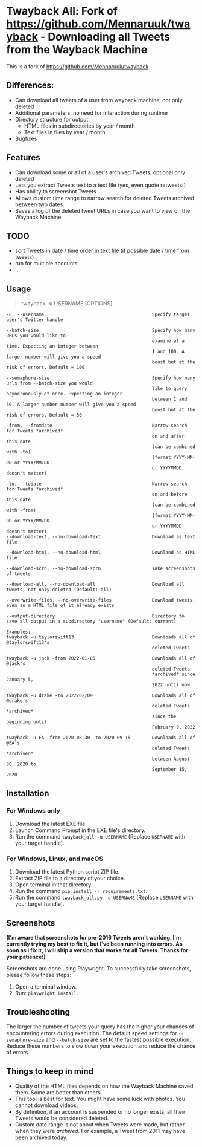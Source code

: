 # Twayback All: Fork of https://github.com/Mennaruuk/twayback - Downloading all Tweets from the Wayback Machine

This is a fork of https://github.com/Mennaruuk/twayback

## Differences:
 - Can download all tweets of a user from wayback machine, not only deleted
 - Additional parameters, no need for interaction during runtime
 - Directory structure for output
   - HTML files in subdirectories by year / month
   - Text files in files by year / month 
 - Bugfixes

## Features
 - Can download some or all of a user's archived Tweets, optional only deleted
 - Lets you extract Tweets text to a text file (yes, even quote retweets!)
 - Has ability to screenshot Tweets
 - Allows custom time range to narrow search for deleted Tweets archived between two dates.
 - Saves a log of the deleted tweet URLs in case you want to view on the Wayback Machine

## TODO
 - sort Tweets in date / time order in text file (if possible date / time from tweets)
 - run for multiple accounts 
 - ...

## Usage
>    twayback -u USERNAME [OPTIONS]
    
    -u, --username                                        Specify target user's Twitter handle

    --batch-size                                          Specify how many URLs you would like to 
                                                          examine at a time. Expecting an integer between
                                                          1 and 100. A larger number will give you a speed
                                                          boost but at the risk of errors. Default = 100

    --semaphore-size                                      Specify how many urls from --batch-size you would 
                                                          like to query asyncronously at once. Expecting an integer
                                                          between 1 and 50. A larger number number will give you a speed
                                                          boost but at the risk of errors. Default = 50
    
    -from, --fromdate                                     Narrow search for Tweets *archived*
                                                          on and after this date
                                                          (can be combined with -to)
                                                          (format YYYY-MM-DD or YYYY/MM/DD
                                                          or YYYYMMDD, doesn't matter)
                                            
    -to, --todate                                         Narrow search for Tweets *archived*
                                                          on and before this date
                                                          (can be combined with -from)
                                                          (format YYYY-MM-DD or YYYY/MM/DD
                                                          or YYYYMMDD, doesn't matter)
    --download-text, --no-download-text                   Download as text file

    --download-html, --no-download-html                   Downlaod as HTML file

    --download-scrn, --no-download-scrn                   Take screenshots of tweets

    --download-all, --no-download-all                     Download all tweets, not only deleted (Default: all)

    --overwrite-files, --no-overwrite-files               Download tweets, even so a HTML file of it already exists

    --output-directory                                    Directory to save all output in a subdirectory "username" (Default: current)
    
    Examples:
    twayback -u taylorswift13                             Downloads all of @taylorswift13's
                                                          deleted Tweets
    
    twayback -u jack -from 2022-01-05                     Downloads all of @jack's
                                                          deleted Tweets
                                                          *archived* since January 5,
                                                          2022 until now
    
    twayback -u drake -to 2022/02/09                      Downloads all of @drake's
                                                          deleted Tweets *archived*
                                                          since the beginning until
                                                          February 9, 2022
    
    twayback -u EA -from 2020-08-30 -to 2020-09-15        Downloads all of @EA's
                                                          deleted Tweets *archived*
                                                          between August 30, 2020 to
                                                          September 15, 2020

## Installation
### For Windows only
 1. Download the latest EXE file.
 2. Launch Command Prompt in the EXE file's directory.
 3. Run the command `twayback_all -u USERNAME` (Replace `USERNAME` with your target handle).

### For Windows, Linux, and macOS
 1. Download the latest Python script ZIP file.
 2. Extract ZIP file to a directory of your choice.
 3. Open terminal in that directory.
 4. Run the command `pip install -r requirements.txt`.
 5. Run the command `twayback_all.py -u USERNAME` (Replace `USERNAME` with your target handle).
 

## Screenshots
**(I'm aware that screenshots for pre-2016 Tweets aren't working. I'm currently trying my best to fix it, but I've been running into errors. As soon as I fix it, I will ship a version that works for all Tweets. Thanks for your patience!)**

Screenshots are done using Playwright. To successfully take screenshots, please follow these steps:
 1. Open a terminal window.
 2. Run: `playwright install`.

## Troubleshooting
The larger the number of tweets your query has the higher your chances of encountering errors during execution. The default speed settings for `--semaphore-size` and `--batch-size` are set to the fastest possible execution. Reduce these numbers to slow down your execution and reduce the chance of errors. 

## Things to keep in mind
 - Quality of the HTML files depends on how the Wayback Machine saved them. Some are better than others.
 - This tool is best for text. You might have some luck with photos. You cannot download videos.
 - By definition, if an account is suspended or no longer exists, all their Tweets would be considered deleted.
 - Custom date range is not about when Tweets were made, but rather when they were _archived_. For example, a Tweet from 2011 may have been archived today.


